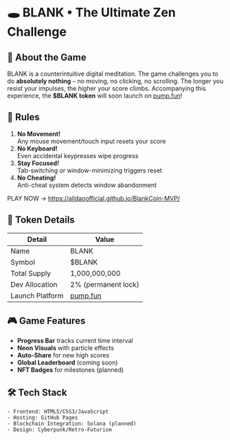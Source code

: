 # 🕳️ BLANK • The Ultimate Zen Challenge


## 🚀 About the Game  
BLANK is a counterintuitive digital meditation. The game challenges you to do **absolutely nothing** – no moving, no clicking, no scrolling. The longer you resist your impulses, the higher your score climbs. Accompanying this experience, the **$BLANK token** will soon launch on [pump.fun](https://pump.fun)!

## 📜 Rules  
1. **No Movement!**  
   Any mouse movement/touch input resets your score  
2. **No Keyboard!**  
   Even accidental keypresses wipe progress  
3. **Stay Focused!**  
   Tab-switching or window-minimizing triggers reset  
4. **No Cheating!**  
   Anti-cheat system detects window abandonment
     
PLAY NOW -> https://alldaoofficial.github.io/BlankCoin-MVP/

## 💎 Token Details  
| Detail          | Value              |
|-----------------|--------------------|
| Name            | BLANK              |
| Symbol          | $BLANK             |
| Total Supply    | 1,000,000,000      |
| Dev Allocation  | 2% (permanent lock)|
| Launch Platform | [pump.fun](https://pump.fun) |

## 🎮 Game Features  
- **Progress Bar** tracks current time interval  
- **Neon Visuals** with particle effects  
- **Auto-Share** for new high scores  
- **Global Leaderboard** (coming soon)  
- **NFT Badges** for milestones (planned)  

## 🛠️ Tech Stack  
```plaintext
- Frontend: HTML5/CSS3/JavaScript  
- Hosting: GitHub Pages  
- Blockchain Integration: Solana (planned)  
- Design: Cyberpunk/Retro-Futurism 
